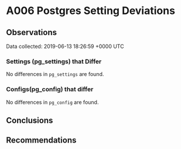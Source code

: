 # A006 Postgres Setting Deviations #

## Observations ##
Data collected: 2019-06-13 18:26:59 +0000 UTC  

### Settings (pg_settings) that Differ ###

No differences in `pg_settings` are found.

### Configs(pg_config) that differ ###

No differences in `pg_config` are found.



## Conclusions ##


## Recommendations ##

